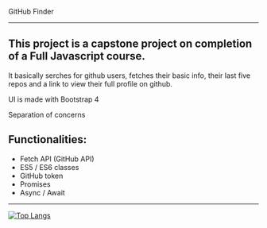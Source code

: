 GitHub Finder

---

This project is a capstone project on completion of a Full Javascript course.
- 
It basically serches for github users, fetches their basic info, 
their last five repos and a link to view their full profile on github.


UI is made with Bootstrap 4


Separation of concerns

## Functionalities:
- Fetch API (GitHub API)
- ES5 / ES6 classes
- GitHub token
- Promises
- Async / Await

---

[![Top Langs](https://github-readme-stats.vercel.app/api/top-langs/?username=anuraghazra&layout=compact)](https://github.com/zemchuks/github-readme-stats)
